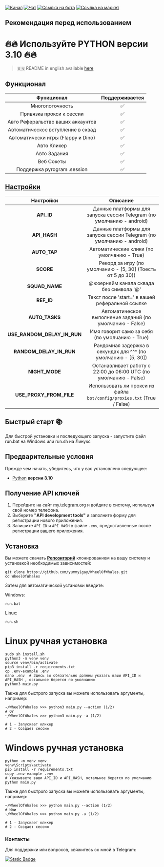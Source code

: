 [![Канал](https://img.shields.io/badge/-Канал-black?style=for-the-badge&logo=telegram&logoColor=white)](https://t.me/hidden_coding)
[![Чат](https://img.shields.io/badge/-Чат-black?style=for-the-badge&logo=telegram&logoColor=white)](https://t.me/hidden_codding_chat)
[![Ссылка на бота](https://img.shields.io/badge/-Ссылка%20на%20бота-black?style=for-the-badge&logo=telegram&logoColor=white)](https://t.me/wheelofwhalesbot?start=CGYJGk91pub)
[![Ссылка на маркет](https://img.shields.io/badge/-Ссылка%20на%20маркет-black?style=for-the-badge&logo=telegram&logoColor=white)](https://t.me/hcmarket_bot?start=referral_5143703753)

## Рекомендация перед использованием

# 🔥🔥 Используйте PYTHON версии 3.10 🔥🔥

> 🇪🇳 README in english available [here](README)

## Функционал  
|                               Функционал                               |  Поддерживается |
|:----------------------------------------------------------------------:|:---------------:|
|                            Многопоточность                             |       ✅        | 
|                        Привязка прокси к сессии                        |       ✅        | 
|                    Авто Реферальство ваших аккаунтов                   |       ✅        |
|                    Автоматическое вступление в сквад                   |       ✅        |
|                   Автоматически игры (Flappy и Dino)                   |       ✅        |
|                              Авто Кликер                               |       ✅        |
|                              Авто Задания                              |       ✅        |
|                              Веб Сокеты                                |       ✅        |
|                      Поддержка pyrogram .session                       |       ✅        |


## [Настройки](https://github.com/yummy1gay/WheelOfWhales/blob/main/.env-example/)
|        Настройки            |                                      Описание                                          |
|:---------------------------:|:--------------------------------------------------------------------------------------:|
|       **API_ID**            |        Данные платформы для запуска сессии Telegram (по умолчанию - android)           |
|      **API_HASH**           |        Данные платформы для запуска сессии Telegram (по умолчанию - android)           |
|      **AUTO_TAP**           |                       Автоматические клики (по умолчанию - True)                       |
|        **SCORE**            |                 Рекорд за игру (по умолчанию - [5, 30] (Тоесть от 5 до 30))            |
|      **SQUAD_NAME**         |                       @юзернейм канала сквада без символа '@'                          |
|       **REF_ID**            |                    Текст после 'start=' в вашей реферальной ссылке                     |
|       **AUTO_TASKS**        |                  Автоматическое выполнение заданий (по умолчанию - False)              |
| **USE_RANDOM_DELAY_IN_RUN** |                      Имя говорит само за себя (по умолчанию - True)                    |
|   **RANDOM_DELAY_IN_RUN**   |              Рандомная задержка в секундах для ^^^ (по умолчанию - [5, 30])            |
|      **NIGHT_MODE**         |           Останавливает работу с 22:00 до 06:00 UTC  (по умолчанию - False)            |
| **USE_PROXY_FROM_FILE**     |         Использовать ли прокси из файла `bot/config/proxies.txt` (True / False)        |

## Быстрый старт 📚

Для быстрой установки и последующего запуска - запустите файл run.bat на Windows или run.sh на Линукс

## Предварительные условия
Прежде чем начать, убедитесь, что у вас установлено следующее:
- [Python](https://www.python.org/downloads/) **версии 3.10**

## Получение API ключей
1. Перейдите на сайт [my.telegram.org](https://my.telegram.org) и войдите в систему, используя свой номер телефона.
2. Выберите **"API development tools"** и заполните форму для регистрации нового приложения.
3. Запишите `API_ID` и `API_HASH` в файле `.env`, предоставленные после регистрации вашего приложения.

## Установка
Вы можете скачать [**Репозиторий**](https://github.com/yummy1gay/WheelOfWhales) клонированием на вашу систему и установкой необходимых зависимостей:
```shell
git clone https://github.com/yummy1gay/WheelOfWhales.git
cd WheelOfWhales
```

Затем для автоматической установки введите:

Windows:
```shell
run.bat
```

Linux:
```shell
run.sh
```

# Linux ручная установка
```shell
sudo sh install.sh
python3 -m venv venv
source venv/bin/activate
pip3 install -r requirements.txt
cp .env-example .env
nano .env  # Здесь вы обязательно должны указать ваши API_ID и API_HASH , остальное берется по умолчанию
python3 main.py
```

Также для быстрого запуска вы можете использовать аргументы, например:
```shell
~/WheelOfWhales >>> python3 main.py --action (1/2)
# Or
~/WheelOfWhales >>> python3 main.py -a (1/2)

# 1 - Запускает кликер
# 2 - Создает сессию
```


# Windows ручная установка
```shell
python -m venv venv
venv\Scripts\activate
pip install -r requirements.txt
copy .env-example .env
# Указываете ваши API_ID и API_HASH, остальное берется по умолчанию
python main.py
```

Также для быстрого запуска вы можете использовать аргументы, например:
```shell
~/WheelOfWhales >>> python main.py --action (1/2)
# Или
~/WheelOfWhales >>> python main.py -a (1/2)

# 1 - Запускает кликер
# 2 - Создает сессию
```




### Контакты

Для поддержки или вопросов, свяжитесь со мной в Telegram:

[![Static Badge](https://img.shields.io/badge/Для%20поддержки%20или%20вопросов-АВТОР%20БОТА-blue?style=for-the-badge&logo=telegram&logoColor=white&labelColor=black)](https://t.me/yummy1gay)
